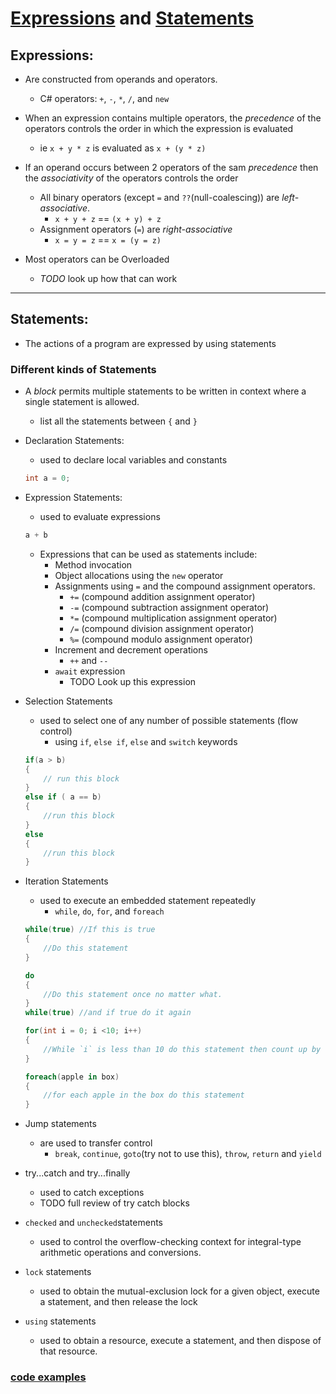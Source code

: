 # [Expressions](https://docs.microsoft.com/en-us/dotnet/csharp/tour-of-csharp/expressions) and [Statements](https://docs.microsoft.com/en-us/dotnet/csharp/tour-of-csharp/statements)


## Expressions:
- Are constructed from operands and operators.
    - C# operators: `+`, `-`, `*`, `/`, and `new`

- When an expression contains multiple operators, the *precedence* of the operators controls the order in which the expression is evaluated
    - ie `x + y * z` is evaluated as `x + (y * z)`
- If an operand occurs between 2 operators of the sam *precedence* then the *associativity* of the operators controls the order
    - All binary operators (except `=` and `??`(null-coalescing)) are *left-associative*.
        - `x + y + z` == `(x + y) + z`
    - Assignment operators (`=`) are *right-associative*
        - `x = y = z` == `x = (y = z)`
- Most operators can be Overloaded
    - *TODO* look up how that can work

---
## Statements:
- The actions of a program are expressed by using statements
### Different kinds of Statements
- A *block* permits multiple statements to be written in context where a single statement is allowed.
    - list all the statements between `{` and `}`
- Declaration Statements: 
    - used to declare local variables and constants
     ```C# 
     int a = 0;
     ```
- Expression Statements:
    - used to evaluate expressions
    ```C#
    a + b
    ```

    - Expressions that can be used as statements include:
        - Method invocation
        - Object allocations using the `new` operator
        - Assignments using `=` and the compound assignment operators.
            - `+=` (compound addition assignment operator)
            - `-=` (compound subtraction assignment operator)
            - `*=` (compound multiplication assignment operator)
            - `/=` (compound division assignment operator)
            - `%=` (compound modulo assignment operator)
        - Increment and decrement operations
            - `++` and `--`
        - `await` expression
            - TODO Look up this expression

-  Selection Statements
    - used to select one of any number of possible statements (flow control)
        - using `if`, `else if`, `else` and `switch` keywords
    ```C#
    if(a > b)
    {
        // run this block
    }
    else if ( a == b)
    {
        //run this block
    }
    else
    {
        //run this block
    }
    ```

- Iteration Statements
    - used to execute an embedded statement repeatedly
        - `while`, `do`, `for`, and `foreach`
    ```C#
    while(true) //If this is true
    {
        //Do this statement
    }

    do
    {
        //Do this statement once no matter what.
    }
    while(true) //and if true do it again
    
    for(int i = 0; i <10; i++)
    {
        //While `i` is less than 10 do this statement then count up by 1
    }

    foreach(apple in box)
    {
        //for each apple in the box do this statement
    }
    ```
    
- Jump statements
    - are used to transfer control
        - `break`, `continue`, `goto`(try not to use this), `throw`, `return` and `yield`

- try...catch and try...finally
    - used to catch exceptions
    - TODO full review of try catch blocks

- `checked` and `unchecked`statements
    - used to control the overflow-checking context for integral-type arithmetic operations and conversions.

- `lock` statements
    - used to obtain the mutual-exclusion lock for a given object, execute a statement, and then release the lock

- `using` statements
    - used to obtain a resource, execute a statement, and then dispose of that resource.

### [code examples](TODO)

